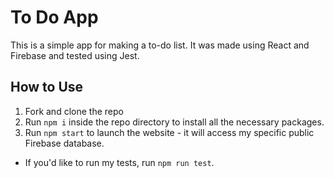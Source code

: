 To Do App
===

This is a simple app for making a to-do list. It was made using React and Firebase and tested using Jest.

## How to Use
1. Fork and clone the repo
1. Run `npm i` inside the repo directory to install all the necessary packages.
1. Run `npm start` to launch the website - it will access my specific public Firebase database.
* If you'd like to run my tests, run `npm run test`.